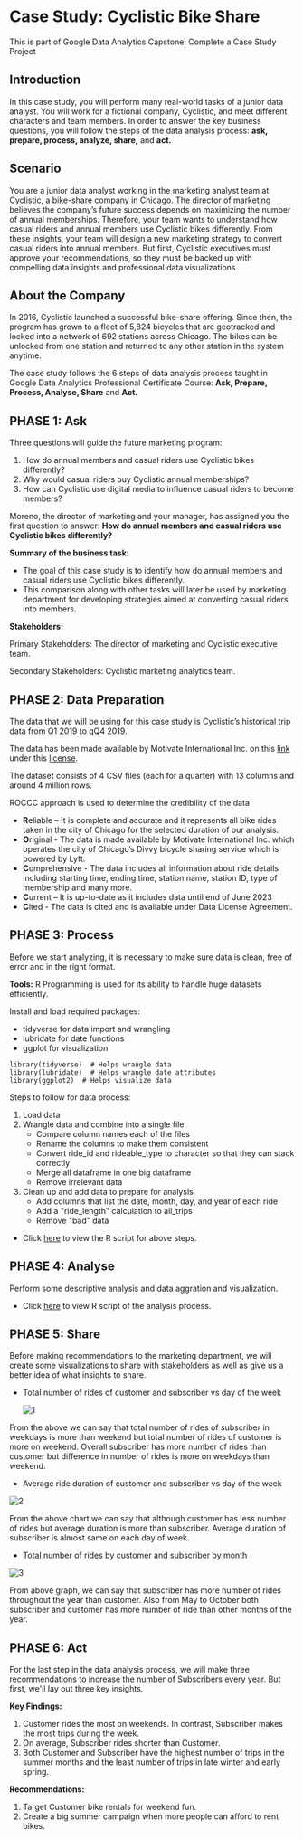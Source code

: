# Case Study: Cyclistic Bike Share
This is part of Google Data Analytics Capstone: Complete a Case Study Project

## Introduction
In this case study, you will perform many real-world tasks of a junior data analyst. You will work for a fictional company, Cyclistic, and meet different characters and team members. In order to answer the key business questions, you will follow the steps of the data analysis process: **ask, prepare, process, analyze, share,** and **act.**

## Scenario
You are a junior data analyst working in the marketing analyst team at Cyclistic, a bike-share company in Chicago. The director of marketing believes the company’s future success depends on maximizing the number of annual memberships. Therefore, your team wants to understand how casual riders and annual members use Cyclistic bikes differently. From these insights, your team will design a new marketing strategy to convert casual riders into annual members. But first, Cyclistic executives must approve your recommendations, so they must be backed up with compelling data insights and professional data visualizations.

## About the Company
In 2016, Cyclistic launched a successful bike-share offering. Since then, the program has grown to a fleet of 5,824 bicycles that are geotracked and locked into a network of 692 stations across Chicago. The bikes can be unlocked from one station and returned to any other station in the system anytime.

The case study follows the 6 steps of data analysis process taught in Google Data Analytics Professional Certificate Course: **Ask, Prepare, Process, Analyse, Share** and **Act.**

## PHASE 1: Ask

Three questions will guide the future marketing program:

1. How do annual members and casual riders use Cyclistic bikes differently?
2. Why would casual riders buy Cyclistic annual memberships?
3. How can Cyclistic use digital media to influence casual riders to become members?

Moreno, the director of marketing and your manager, has assigned you the first question to answer: **How do annual members and casual riders use Cyclistic bikes differently?**

**Summary of the business task:**

* The goal of this case study is to identify how do annual members and casual riders use Cyclistic bikes differently.
* This comparison along with other tasks will later be used by marketing department for developing strategies aimed at converting casual riders into members.

**Stakeholders:**

Primary Stakeholders: The director of marketing and Cyclistic executive team.

Secondary Stakeholders: Cyclistic marketing analytics team.

## PHASE 2: Data Preparation

The data that we will be using for this case study is Cyclistic’s historical trip data from Q1 2019 to qQ4 2019.

The data has been made available by Motivate International Inc. on this [link](https://divvy-tripdata.s3.amazonaws.com/index.html) under this [license](https://ride.divvybikes.com/data-license-agreement).

The dataset consists of 4 CSV files (each for a quarter) with 13 columns and around 4 million rows.

ROCCC approach is used to determine the credibility of the data

* **R**eliable – It is complete and accurate and it represents all bike rides taken in the city of Chicago for the selected duration of our analysis.
* **O**riginal - The data is made available by Motivate International Inc. which operates the city of Chicago’s Divvy bicycle sharing service which is powered by Lyft.
* **C**omprehensive - The data includes all information about ride details including starting time, ending time, station name, station ID, type of membership and many more.
* **C**urrent – It is up-to-date as it includes data until end of June 2023
* **C**ited - The data is cited and is available under Data License Agreement.

## PHASE 3: Process

Before we start analyzing, it is necessary to make sure data is clean, free of error and in the right format.

**Tools:** R Programming is used for its ability to handle huge datasets efficiently.

Install and load required packages:

* tidyverse for data import and wrangling
* lubridate for date functions
* ggplot for visualization

``` {r}
library(tidyverse)  # Helps wrangle data
library(lubridate)  # Helps wrangle date attributes
library(ggplot2)  # Helps visualize data
```
Steps to follow for data process:

1. Load data
2. Wrangle data and combine into a single file
   * Compare column names each of the files
   * Rename the columns to make them consistent
   * Convert ride_id and rideable_type to character so that they can stack correctly
   * Merge all dataframe in one big dataframe
   * Remove irrelevant data
3. Clean up and add data to prepare for analysis
   * Add columns that list the date, month, day, and year of each ride
   * Add a "ride_length" calculation to all_trips
   * Remove "bad" data

* Click [here](https://github.com/rajmanish31/Cyclistic-Bike-Share-Case-Study/blob/main/process_script.R) to view the R script for above steps.

## PHASE 4: Analyse

Perform some descriptive analysis and data aggration and visualization.

* Click [here](https://github.com/rajmanish31/Cyclistic-Bike-Share-Case-Study/blob/main/analysis_script.R) to view R script of the analysis process.

## PHASE 5: Share

Before making recommendations to the marketing department, we will create some visualizations to share with stakeholders as well as give us a better idea of what insights to share.

* Total number of rides of customer and subscriber vs day of the week

  ![1](https://github.com/rajmanish31/Cyclistic-Bike-Share-Case-Study/assets/61666590/6293ee49-d809-4b67-886d-01b5f5293e44)

From the above we can say that total number of rides of subscriber in weekdays is more than weekend but total number of rides of customer is more on weekend. Overall subscriber has more number of rides than customer but difference in number of rides is more on weekdays than weekend.

* Average ride duration of customer and subscriber vs day of the week

![2](https://github.com/rajmanish31/Cyclistic-Bike-Share-Case-Study/assets/61666590/cca159a0-16e2-4c02-ab01-05dfc5c9bd84)

From the above chart we can say that although customer has less number of rides but average duration is more than subscriber. Average duration of subscriber is almost same on each day of week.

* Total number of rides by customer and subscriber by month

![3](https://github.com/rajmanish31/Cyclistic-Bike-Share-Case-Study/assets/61666590/7ac0aa4a-1713-4ff8-a281-6fd08016600c)

From above graph, we can say that subscriber has more number of rides throughout the year than customer. Also from May to October both subscriber and customer has more number of ride than other months of the year.

## PHASE 6: Act

For the last step in the data analysis process, we will make three recommendations to increase the number of Subscribers every year. But first, we'll lay out three key insights.

**Key Findings:**

1. Customer rides the most on weekends. In contrast, Subscriber makes the most trips during the week.
2. On average, Subscriber rides shorter than Customer.
3. Both Customer and Subscriber have the highest number of trips in the summer months and the least number of trips in late winter and early spring.

**Recommendations:**

1. Target Customer bike rentals for weekend fun.
2. Create a big summer campaign when more people can afford to rent bikes.
